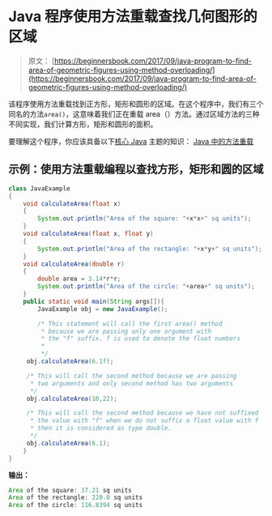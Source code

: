 # Java 程序使用方法重载查找几何图形的区域

> 原文： [https://beginnersbook.com/2017/09/java-program-to-find-area-of-geometric-figures-using-method-overloading/](https://beginnersbook.com/2017/09/java-program-to-find-area-of-geometric-figures-using-method-overloading/)

该程序使用方法重载找到正方形，矩形和圆形的区域。在这个程序中，我们有三个同名的方法`area()`，这意味着我们正在重载 area（）方法。通过区域方法的三种不同实现，我们计算方形，矩形和圆形的面积。

要理解这个程序，你应该具备以下[核心 Java](https://beginnersbook.com/java-tutorial-for-beginners-with-examples/) 主题的知识：
[Java 中的方法重载](https://beginnersbook.com/2013/05/method-overloading/)

## 示例：使用方法重载编程以查找方形，矩形和圆的区域

```java
class JavaExample
{
    void calculateArea(float x)
    {
        System.out.println("Area of the square: "+x*x+" sq units");
    }
    void calculateArea(float x, float y)
    {
        System.out.println("Area of the rectangle: "+x*y+" sq units");
    }
    void calculateArea(double r)
    {
        double area = 3.14*r*r;
        System.out.println("Area of the circle: "+area+" sq units");
    }
    public static void main(String args[]){
        JavaExample obj = new JavaExample();

        /* This statement will call the first area() method
         * because we are passing only one argument with
         * the "f" suffix. f is used to denote the float numbers
         * 
         */
	 obj.calculateArea(6.1f);

	 /* This will call the second method because we are passing 
	  * two arguments and only second method has two arguments
	  */
	 obj.calculateArea(10,22);

	 /* This will call the second method because we have not suffixed
	  * the value with "f" when we do not suffix a float value with f 
	  * then it is considered as type double.
	  */
	 obj.calculateArea(6.1);
    }
}

```

**输出：**

```java
Area of the square: 37.21 sq units
Area of the rectangle: 220.0 sq units
Area of the circle: 116.8394 sq units
```